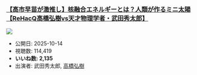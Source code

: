 ### [【高市早苗が激推し】核融合エネルギーとは？人類が作るミニ太陽【ReHacQ高橋弘樹vs天才物理学者・武田秀太郎】](https://www.youtube.com/watch?v=Hw8StDWqldg)
[![](https://img.youtube.com/vi/Hw8StDWqldg/sddefault.jpg)](https://www.youtube.com/watch?v=Hw8StDWqldg)
-   公開日: 2025-10-14
-   視聴数: 114,419
-   **いいね数: 2,135**
-   出演者: 武田秀太郎, [高橋弘樹](/rehacq_fan/people/高橋弘樹 "wikilink")
